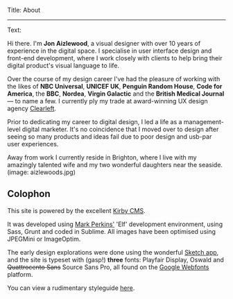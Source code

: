 Title: About

----

Text: 

Hi there. I'm **Jon Aizlewood**, a visual designer with over 10 years of experience in the digital space. I specialise in user interface design and front-end development, where I work closely with clients to help bring their digital product's visual language to life.  

Over the course of my design career I've had the pleasure of working with the likes of <strong>NBC Universal</strong>, <strong>UNICEF UK</strong>, <strong>Penguin Random House</strong>, <strong>Code for America</strong>, the <strong>BBC</strong>, <strong>Nordea</strong>, <strong>Virgin Galactic</strong> and the <strong>British Medical Journal</strong> — to name a few.  I currently ply my trade at award-winning UX design agency <a href="http://clearleft.com">Clearleft</a>.
<!-- (image: clients.png) -->

Prior to dedicating my career to digital design, I led a life as a management-level digital marketer.  It's no coincidence that I moved over to design after seeing so many products and ideas fail due to poor design and usb-par user experiences.

Away from work I currently reside in Brighton, where I live with my amazingly talented wife and my two wonderful daughters near the seaside.
(image: aizlewoods.jpg)

## Colophon

This site is powered by the excellent [Kirby CMS](http://getkirby.com).  

It was developed using [Mark Perkins'](http://twitter.com/allmarkedup) 'Elf' development environment, using Sass, Grunt and coded in Sublime.  All images have been optimised using JPEGMini or ImageOptim.

The early design explorations were done using the wonderful [Sketch app](http://sketchapp.com), and the site is typeset with (gasp!) **three** fonts: Playfair Display, Oswald and ~~Quattrocento Sans~~ Source Sans Pro, all found on the [Google Webfonts](http://google.com/fonts) platform.  

You can view a rudimentary styleguide [here](/about/styleguide "Styleguide").